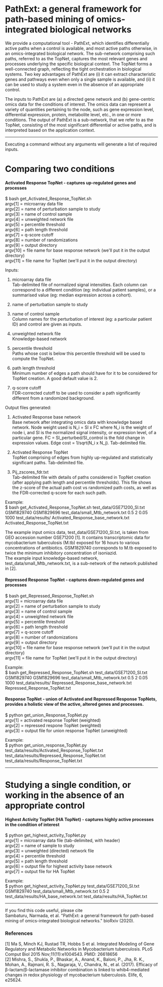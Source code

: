 # PathExt: a general framework for path-based mining of omics-integrated biological networks

We provide a computational tool - PathExt, which identifies differentially active paths when a control is available, and most active paths otherwise, in an omics-integrated biological network. The sub-network comprising such paths, referred to as the TopNet, captures the most relevant genes and processes underlying the specific biological context. The TopNet forms a well-connected graph, reflecting the tight orchestration in biological systems. Two key advantages of PathExt are (i) it can extract characteristic genes and pathways even when only a single sample is available, and (ii) it can be used to study a system even in the absence of an appropriate control.

The inputs to PathExt are (a) a directed gene network and (b) gene-centric omics data for the conditions of interest. The omics data can represent a variety of quantities pertaining to the node, such as gene expression level, differential expression, protein, metabolite level, etc., in one or more conditions. The output of PathExt is a sub-network, that we refer to as the TopNet, consisting of the most significant differential or active paths, and is interpreted based on the application context.

***************************************************************************************
Executing a command without any arguments will generate a list of required inputs.

# Comparing two conditions

#### Activated Response TopNet - captures up-regulated genes and processes <br />

$ bash get_Activated_Response_TopNet.sh <br />
argv[1] = microarray data file <br />
argv[2] = name of perturbation sample to study <br />
argv[3] = name of control sample <br />
argv[4] = unweighted network file <br />
argv[5] = percentile threshold <br />
argv[6] = path length threshold <br />
argv[7] = q-score cutoff <br />
argv[8] = number of randomizations <br />
argv[9] = output directory <br />
argv[10] = file name for base response network (we'll put it in the output directory) <br />
argv[11] = file name for TopNet (we'll put it in the output directory) <br />

Inputs:
1. microarray data file <br />
Tab-delimited file of normalized signal intensities. Each column can correspond to a different condition (eg: individual patient samples), or a summarised value (eg: median expression across a cohort). 

2. name of perturbation sample to study <br />
3. name of control sample <br />
Column names for the perturbation of interest (eg: a particular patient ID) and control are given as inputs.

4. unweighted network file <br />
Knowledge-based network

5. percentile threshold <br />
Paths whose cost is below this percentile threshold will be used to compute the TopNet.

6. path length threshold <br />
Minimum number of edges a path should have for it to be considered for TopNet creation. A good default value is 2.

7. q-score cutoff <br />
FDR-corrected cutoff to be used to consider a path significantly different from a randomized background.

Output files generated: <br />
1. Activated Response base network <br />
Base network after integrating omics data with knowledge based network. Node weight used is N_i = SI x FC where N_i is the weight of node i, and SI is the normalized signal intensity, or expression level, of a particular gene. FC = SI_perturbed/SI_control is the fold change in expression values. Edge cost = 1/sqrt(N_i x N_j). Tab-delimited file.

2. Activated Response TopNet <br />
TopNet comprising of edges from highly up-regulated and statistically significant paths. Tab-delimited file.

3. Pij_zscores_fdr.txt <br />
Tab-delimited file with details of paths considered in TopNet creation (after applying path length and percentile thresholds). This file shows the z-score of the actual path cost vs randomized path costs, as well as the FDR-corrected q-score for each such path.

Example: <br />
$ bash get_Activated_Response_TopNet.sh test_data/GSE71200_SI.txt GSM1829740 GSM1829696 test_data/small_Mtb_network.txt 0.5 2 0.05 1000 test_data/results/ Activated_Response_base_network.txt Activated_Response_TopNet.txt

The example input omics data, test_data/GSE71200_SI.txt, is taken from GEO accession number GSE71200 [1]. It contains transcriptomic data for mycobacterium tuberculosis (M.tb) exposed for 16 hours to various concentrations of antibiotics.
GSM1829740 corresponds to M.tb exposed to twice the minimum inhibitory concentration of isoniazid. <br />
The example input knowledge-based network, test_data/small_Mtb_network.txt, is a sub-network of the network published in [2].



#### Repressed Response TopNet - captures down-regulated genes and processes <br />

$ bash get_Repressed_Response_TopNet.sh <br />
argv[1] = microarray data file <br />
argv[2] = name of perturbation sample to study <br />
argv[3] = name of control sample <br />
argv[4] = unweighted network file <br />
argv[5] = percentile threshold <br />
argv[6] = path length threshold <br />
argv[7] = q-score cutoff <br />
argv[8] = number of randomizations <br />
argv[9] = output directory <br />
argv[10] = file name for base response network (we'll put it in the output directory) <br />
argv[11] = file name for TopNet (we'll put it in the output directory) <br />

Example: <br />
$ bash get_Repressed_Response_TopNet.sh test_data/GSE71200_SI.txt GSM1829740 GSM1829696 test_data/small_Mtb_network.txt 0.5 2 0.05 1000 test_data/results/ Repressed_Response_base_network.txt Repressed_Response_TopNet.txt



#### Response TopNet - union of Activated and Repressed Response TopNets, provides a holistic view of the active, altered genes and processes. <br />

$ python get_union_Response_TopNet.py <br />
argv[1] = activated response TopNet (weighted) <br />
argv[2] = repressed respone TopNet (weighted) <br />
argv[3] = output file for union response TopNet (unweighted) <br />

Example: <br />
$ python get_union_response_TopNet.py test_data/results/Activated_Response_TopNet.txt test_data/results/Repressed_Response_TopNet.txt test_data/results/Response_TopNet.txt




***************************************************************************************

# Studying a single condition, or working in the absence of an appropriate control

#### Highest Activity TopNet (HA TopNet) - captures highly active processes in the condition of interest

$ python get_highest_activity_TopNet.py <br />
argv[1] = microarray data file (tab-delimited, with header) <br />
argv[2] = name of sample to study <br />
argv[3] = unweighted (directed) network file <br />
argv[4] = percentile threshold <br />
argv[5] = path length threshold <br />
argv[6] = output file for highest activity base network <br />
argv[7] = output file for HA TopNet <br />

Example: <br />
$ python get_highest_activity_TopNet.py test_data/GSE71200_SI.txt GSM1829740 test_data/small_Mtb_network.txt 0.5 2 test_data/results/HA_base_network.txt test_data/results/HA_TopNet.txt



***************************************************************************************

If you find this code useful, please cite <br />
Sambaturu, Narmada, et al. "PathExt: a general framework for path-based mining of omics-integrated biological networks." bioRxiv (2020).


### References

[1] Ma S, Minch KJ, Rustad TR, Hobbs S et al. Integrated Modeling of Gene Regulatory and Metabolic Networks in Mycobacterium tuberculosis. PLoS Comput Biol 2015 Nov;11(11):e1004543. PMID: 26618656 <br />
[2] Mishra, S., Shukla, P., Bhaskar, A., Anand, K., Baloni, P., Jha, R. K., Mohan, A., Rajmani, R. S., Nagaraja, V., Chandra, N., et al. (2017). Efficacy of β-lactam/β-lactamase inhibitor combination is linked to whib4-mediated changes in redox physiology of mycobacterium tuberculosis. Elife, 6, e25624.
